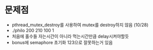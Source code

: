 # 문제점
- pthread_mutex_destroy를 사용하여 mutex를 destroy하지 않음 (10/28)
- ./philo 200 210 100 1
- 처음에 홀수들 자는시간이 아니라 먹는시간만큼 delay시켜야할듯
- bonus에 semaphore 초기화 123으로 잘못하는거 있음
